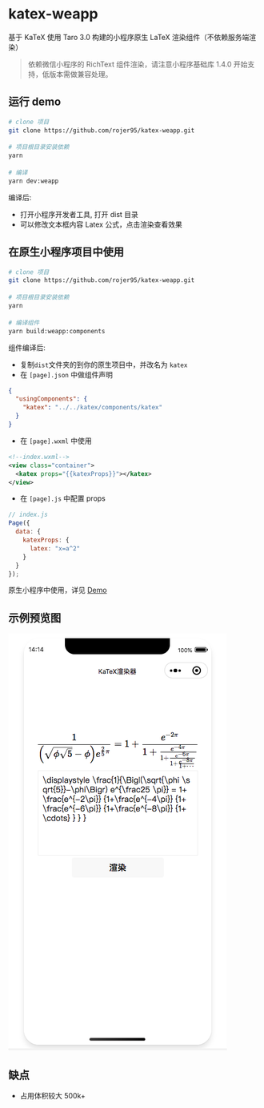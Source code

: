 # katex-weapp

基于 KaTeX 使用 Taro 3.0 构建的小程序原生 LaTeX 渲染组件（不依赖服务端渲染）

> 依赖微信小程序的 RichText 组件渲染，请注意小程序基础库 1.4.0 开始支持，低版本需做兼容处理。

## 运行 demo

```bash
# clone 项目
git clone https://github.com/rojer95/katex-weapp.git

# 项目根目录安装依赖
yarn

# 编译
yarn dev:weapp

```

编译后:

- 打开小程序开发者工具, 打开 dist 目录
- 可以修改文本框内容 Latex 公式，点击渲染查看效果

## 在原生小程序项目中使用

```bash
# clone 项目
git clone https://github.com/rojer95/katex-weapp.git

# 项目根目录安装依赖
yarn

# 编译组件
yarn build:weapp:components

```

组件编译后:

- 复制`dist`文件夹的到你的原生项目中，并改名为 `katex`
- 在 `[page].json` 中做组件声明

```json
{
  "usingComponents": {
    "katex": "../../katex/components/katex"
  }
}
```

- 在 `[page].wxml` 中使用

```xml
<!--index.wxml-->
<view class="container">
  <katex props="{{katexProps}}"></katex>
</view>
```

- 在 `[page].js` 中配置 props

```js
// index.js
Page({
  data: {
    katexProps: {
      latex: "x=a^2"
    }
  }
});
```

原生小程序中使用，详见 [Demo](./demo)

## 示例预览图

![示例预览图](./assets/demo-static.jpg)

## 缺点

- 占用体积较大 500k+
